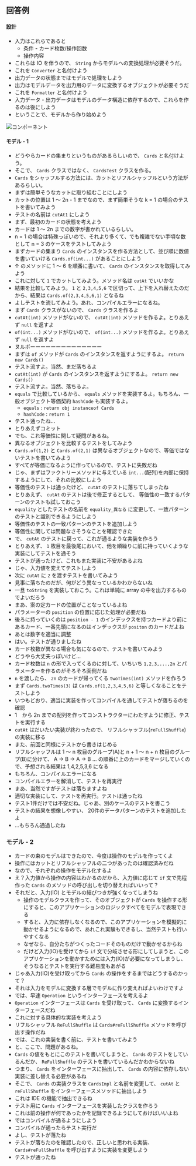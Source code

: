 回答例
---

#### 設計

* 入力はこれらであると
  * 条件 - カード枚数/操作回数
  * 操作内容
* これらは IO を伴うので、 `String` からモデルへの変換処理が必要そうだ。
* これを `Converter` と名付けよう
* 出力データの状態まではモデルで処理をしよう
* 出力はモデルデータを出力用のデータに変換するオブジェクトが必要そうだ
* これを `Formatter` と名付けよう
* 入力データ・出力データはモデルのデータ構造に依存するので、これらを作るのは後にしよう
* ということで、モデルから作り始めよう

![コンポーネント](http://www.plantuml.com/plantuml/png/SoWkIImgAStDuOhspKz9pObLI2nMyENYYdREpojBBIf9BGABE7D5U_g3MPx-ND5k-KMvYIKmEJSkBby56rrT1MShXSTDcnyt0z64nyrx7ZVj1v6DwnytBthStFwuUVNZfabF-vkUjowFoTF0fdBTq_PTJxjcFzywuTcyEK2DCNa8hOr0jEfnKxScbxE2dfuTq1quRFFqHxO6o6je09giu1ZWgG2KUB9t_-F6nOyRbu7CReVe0wkVzhYfwyK-8BT14-OVDw0DpLCVDwq4AMkUzxYv6R-Nq1GZVDMw5EWhP5sQN6vmJw3fmkaF1Mo-GF53-owmDJF1eUIGcfS2Z5O0)

#### モデル - 1

* どうやらカードの集まりというものがあるらしいので、 `Cards` と名付けよう。
* そこで、 `Cards` クラスではなく、 `CardsTest` クラスを作る。
* `Cards` をシャッフルする方法には、カットとリフルシャッフルという方法があるらしい。
* まずは簡単そうなカットに取り組むことにしよう
* カットの位置は 1 〜 2n - 1 までなので、まず簡単そうな k = 1 の場合のテストを書いてみよう
* テストの名前は `cutAt1` にしよう
* まず、最初のカードの状態を考えよう
* カードは 1 〜 2n までの数字が書かれているらしい。
* n = 1 の場合は特殊っぽいので、それより多くて、でも複雑でない手頃な数として n = 3 のケースをテストしてみよう
* まずカードの集まり `Cards` のインスタンスを作る方法として、並び順に数値を書いていける `Cards.of(int...)` があることにしよう
* ↑ のメソッドに 1 〜 6 を順番に書いて、 `Cards` のインスタンスを取得してみよう
* これに対して `1` でカットしてみよう。メソッド名は `cutAt` でいいかな
* 結果を比較してみよう。 `1` と `2,3,4,5,6` で区切って、上下を入れ替えたのだから、結果は `Cards.of(2,3,4,5,6,1)` となるね
* よしテストを流してみよう。あれ、コンパイルエラーになるね。
* まず `Cards` クラスがないので、 `Cards` クラスを作るよ
* `cutAt(int)` メソッドがないので、 `cutAt(int)` メソッドを作るよ。とりあえず `null` を返すよ
* `of(int...)` メソッドがないので、 `of(int...)` メソッドを作るよ。とりあえず `null` を返すよ
* ヌルポーーーーーーーーーーーーーー
* まずは `of` メソッドが `Cards` のインスタンスを返すようにするよ。 `return new Cards()`
* テスト流すよ。当然、まだ落ちるよ
* `cutAt(int)` が `Cards` のインスタンスを返すようにするよ。 `return new Cards()`
* テスト流すよ。当然、落ちるよ。
* `equals` で比較しているから、 `equals` メソッドを実装するよ。もちろん、一般オブジェクト等価契約 `hashCode` も実装するよ。
  * `equals` : `return obj instanceof Cards`
  * `hashCode` : `return 1`
* テスト通ったね…
* とりあえずコミット
* でも、これ等価性に関して疑問があるね。
* 異なるオブジェクトを比較するテストをしてみよう
* `Cards.of(1,2)` と `Cards.of(2,1)` は異なるオブジェクトなので、等価ではないテストを書いてみよう
* すべてが等価になるように作っているので、テストに失敗だね
* じゃ、まずはファクトリーメソッドに与えている `int...`(配列)を内部に保持するようにして、それの比較にしよう
* 等価性のテストは通ったけど、 `cutAt` のテストに落ちてしまったね
* とりあえず、 `cutAt` のテストは後で修正するとして、 等価性の一致するパターンのテストも試しておこう
* `equality` としたテストの名前を `equality_異なる` に変更して、一致パターンのテストと識別できるようにしよう
* 等価性のテストの一致パターンのテストを追加しよう
* 等価性に関しては問題なさそうなことを確認できた
* で、 `cutAt` のテストに戻って、これが通るような実装を作ろう
* とりあえず、 `1` 枚目を最後尾において、他を順繰りに前に持っていくような実装にしてテストを通そう
* テストが通ったけど、これもまた実装に不安があるよね
* じゃ、入力値を変えてテストしよう
* 次に `cutAt` に `2` を渡すテストを書いてみよう
* 見事に落ちたのだが、何がどう異なっているかわからないね
* 一旦 `toString` を実装しておこう。これは単純に array の中を出力するものでよいだろう
* まあ、案の定カードの位置がことなっているよね
* パラメーターの `position` の位置に応じた処理が必要だね
* 後ろに持っていくのは `position - 1` のインデックスを持つカードより前にあるカード、一番先頭になるのはインデックスが `positon` のカードだよね
* あとは数字を適当に調整
* はい。テストが通りましたね
* カード枚数が異なる場合も気になるので、テストを書いてみよう
* どうやら大丈夫っぽいけど…
* カード枚数は `n` の形で入ってくるのに対して、いちいち `1,2,3,...,2n` とパラメーターを作るのがそろそろ面倒だね
* `n` を渡したら、 `2n` のカードが帰ってくる `twoTimes(int)` メソッドを作ろう
* まず `Cards.twoTimes(3)` は `Cards.of(1,2,3,4,5,6)` と等しくなることをテストしよう
* いつもどおり、適当に実装を作ってコンパイルを通してテストが落ちるのを確認
* 1　から 2n までの配列を作ってコンストラクターにわたすように修正、テストを実行する
* `cutAt` はだいたい実装が終わったので、 リフルシャッフル(`reFullShuffle`)の実装に移る
* また、前回と同様にテストから書きはじめる
* リフルシャッフルは 1 〜 n 枚目のグループ(A)と n + 1 〜 n + n 枚目のグループ(B)に分けて、 A -> B -> A -> B ... の順番に上のカードをマージしていくので、予想される結果は 1,4,2,5,3,6 になる
* もちろん、コンパイルエラーになる
* コンパイルエラーを解消して、テストを再実行
* まあ、当然ですがテストは落ちますよね
* 適切な実装にして、テストを再実行。テストは通ったね
* テスト1件だけでは不安だね。じゃあ、別のケースのテストを書こう
* テストの結果を想像しやすい、 20件のデータパターンのテストを追加したよ
* …もちろん通過したね

### モデル - 2

* カードの束のモデルはできたので、今度は操作のモデルを作ってくよ
* 操作にはカットとリフルシャッフルの二つがあったのは確認済みだね
* なので、それぞれの操作をモデル化するよ
* え？入力値から操作の内容はわかるのだから、入力値に応じて `if` 文で先程作った `Cards` のメソッドの呼び出しを切り替えればいいって？
* それだと、入力(IO) とモデルの結びつきが強くなってしまうね
  * 操作のモデルクラスを作って、そのオブジェクトが `Cards` を操作する形にすると、このアプリケーションのロジックすべてをモデルで表現できる
  * すると、入力に依存しなくなるので、このアプリケーションを模擬的に動かせるようになるので、あれこれ実験もできるし、当然テストも行いやすくなる
  * なぜなら、自分たちがつくったコードそのものだけで動かせるからね
  * だけど入力(IO)を受けてから `if` 文で分岐させる形にしてしまうと、このアプリケーションを動かすためには入力(IO)が必要になってしまうし、そうなるとテストを実行する難易度もあがる
* じゃあ入力(IO)を受け取ってから `Cards` の操作をするまではどうするのかって？
* それは入力をモデルに変換する層でモデルに作り変えればよいわけですよ
* では、早速 `Operation` というインターフェースを考えるよ
* `Operation` インターフェースは `Cards` を受け取って、 `Cards` に変換するインターフェースだね
* これに対する具体的な実装を考えよう
* リフルシャッフル `ReFullShuffle` は `Cards#reFullShuffle` メソッドを呼び出す操作だね
* では、これの実装を書く前に、テストを書いてみよう
* と、ここで、問題があるね。
* `Cards` の値をもとにこのテストを書いてしまうと、 `Cards` のテストをしているんだか、 `ReFullShuffle` のテストを書いているんだかわからないね
* つまり、 `Cards` をインターフェースに抽出して、 `Cards` の内容に依存しない実装に差し替える必要があるね
* そこで、 `Cards` の実装クラスを `CardsImpl` と名前を変更して、 `cutAt` と `reFullShuffle` をインターフェースメソッドに抽出しよう
* これは IDE の機能で抽出できるね
* テスト用に `Cards` インターフェースを実装したクラスを作ろう
* これは前の操作が何であったかを記録できるようにしておけばいいよね 
* ではコンパイルが通るようにしよう
* コンパイルが通ったらテスト実行だ
* よし、テストが落たね
* テストが落ちたのを確認したので、正しいと思われる実装、 `Cards#reFullShuffle` を呼び出すように実装を変更しよう
* テストが通ったね
